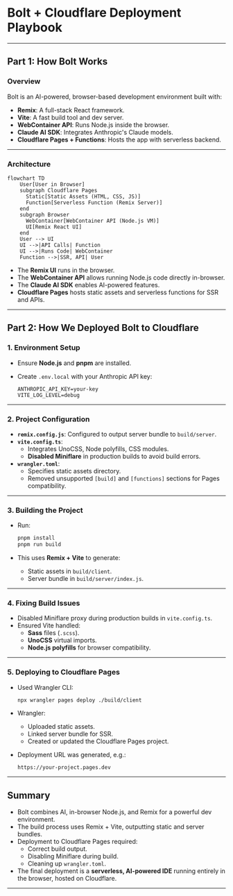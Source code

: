 # Bolt + Cloudflare Deployment Playbook

---

## Part 1: How Bolt Works

### Overview

Bolt is an AI-powered, browser-based development environment built with:

- **Remix**: A full-stack React framework.
- **Vite**: A fast build tool and dev server.
- **WebContainer API**: Runs Node.js inside the browser.
- **Claude AI SDK**: Integrates Anthropic's Claude models.
- **Cloudflare Pages + Functions**: Hosts the app with serverless backend.

---

### Architecture

```mermaid
flowchart TD
    User[User in Browser]
    subgraph Cloudflare Pages
      Static[Static Assets (HTML, CSS, JS)]
      Function[Serverless Function (Remix Server)]
    end
    subgraph Browser
      WebContainer[WebContainer API (Node.js VM)]
      UI[Remix React UI]
    end
    User --> UI
    UI -->|API Calls| Function
    UI -->|Runs Code| WebContainer
    Function -->|SSR, API| User
```

- The **Remix UI** runs in the browser.
- The **WebContainer API** allows running Node.js code directly in-browser.
- The **Claude AI SDK** enables AI-powered features.
- **Cloudflare Pages** hosts static assets and serverless functions for SSR and APIs.

---

## Part 2: How We Deployed Bolt to Cloudflare

### 1. Environment Setup

- Ensure **Node.js** and **pnpm** are installed.
- Create `.env.local` with your Anthropic API key:

  ```
  ANTHROPIC_API_KEY=your-key
  VITE_LOG_LEVEL=debug
  ```

---

### 2. Project Configuration

- **`remix.config.js`**: Configured to output server bundle to `build/server`.
- **`vite.config.ts`**:
  - Integrates UnoCSS, Node polyfills, CSS modules.
  - **Disabled Miniflare** in production builds to avoid build errors.
- **`wrangler.toml`**:
  - Specifies static assets directory.
  - Removed unsupported `[build]` and `[functions]` sections for Pages compatibility.

---

### 3. Building the Project

- Run:

  ```bash
  pnpm install
  pnpm run build
  ```

- This uses **Remix + Vite** to generate:
  - Static assets in `build/client`.
  - Server bundle in `build/server/index.js`.

---

### 4. Fixing Build Issues

- Disabled Miniflare proxy during production builds in `vite.config.ts`.
- Ensured Vite handled:
  - **Sass** files (`.scss`).
  - **UnoCSS** virtual imports.
  - **Node.js polyfills** for browser compatibility.

---

### 5. Deploying to Cloudflare Pages

- Used Wrangler CLI:

  ```bash
  npx wrangler pages deploy ./build/client
  ```

- Wrangler:
  - Uploaded static assets.
  - Linked server bundle for SSR.
  - Created or updated the Cloudflare Pages project.

- Deployment URL was generated, e.g.:

  ```
  https://your-project.pages.dev
  ```

---

## Summary

- Bolt combines AI, in-browser Node.js, and Remix for a powerful dev environment.
- The build process uses Remix + Vite, outputting static and server bundles.
- Deployment to Cloudflare Pages required:
  - Correct build output.
  - Disabling Miniflare during build.
  - Cleaning up `wrangler.toml`.
- The final deployment is a **serverless, AI-powered IDE** running entirely in the browser, hosted on Cloudflare.

---
